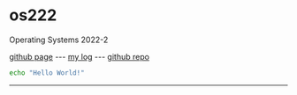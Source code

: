 # os222
Operating Systems 2022-2

[github page](https://Rhfialyndra.github.io/os222/) --- [my log](https://github.com/Rhfialyndra/os222/TXT/mylog.txt) --- [github repo](https://github.com/Rhfialyndra/os222/)


```bash
echo "Hello World!"
```

---
